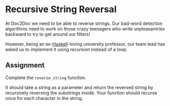 # Recursive String Reversal

At Doc2Doc we need to be able to reverse strings. Our bad-word detection algorithms need to work on those crazy teenagers who write unpleasantries backward to try to get around our filters!

However, being an ex-[Haskell](https://www.haskell.org/)-loving university professor, our team lead has asked us to implement it using _recursion_ instead of a loop.

## Assignment

Complete the `reverse_string` function.

It should take a string as a parameter and return the reversed string by recursively reversing the substrings inside. Your function should recurse once for each character in the string.